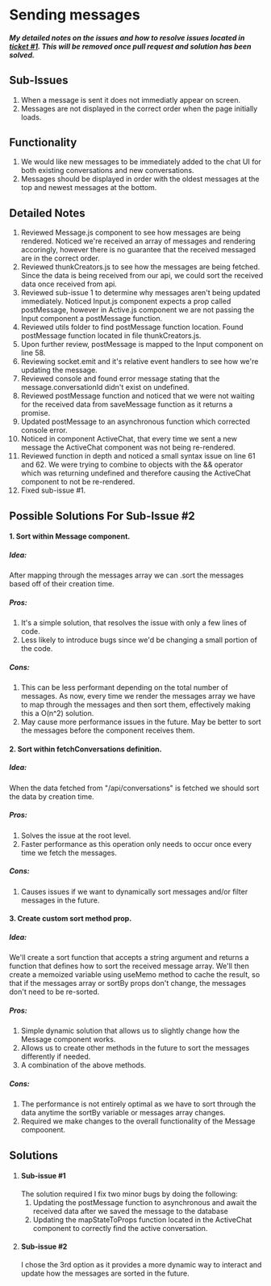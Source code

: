 # Sending messages
##### My detailed notes on the issues and how to resolve issues located in [ticket #1](https://github.com/KookiKodes/4cb000/issues/1). This will be removed once pull request and solution has been solved.

## Sub-Issues
1. When a message is sent it does not immediatly appear on screen.
2. Messages are not displayed in the correct order when the page initially loads.

## Functionality
1. We would like new messages to be immediately added to the chat UI for both existing conversations and new conversations.
2. Messages should be displayed in order with the oldest messages at the top and newest messages at the bottom.

## Detailed Notes
1. Reviewed Message.js component to see how messages are being rendered. Noticed we're received an array of messages and rendering accoringly, however there is no guarantee that the received messaged are in the correct order. 
2. Reviewed thunkCreators.js to see how the messages are being fetched. Since the data is being received from our api, we could sort the received data once received from api.
3. Reviewed sub-issue 1 to determine why messages aren't being updated immediately. Noticed Input.js component expects a prop called postMessage, however in Active.js component we are not passing the Input component a postMessage function.
4. Reviewed utils folder to find postMessage function location. Found postMessage function located in file thunkCreators.js.
5. Upon further review, postMessage is mapped to the Input component on line 58.
6. Reviewing socket.emit and it's relative event handlers to see how we're updating the message.
7. Reviewed console and found error message stating that the message.conversationId didn't exist on undefined.
8. Reviewed postMessage function and noticed that we were not waiting for the received data from saveMessage function as it returns a promise.
9. Updated postMessage to an asynchronous function which corrected console error.
10. Noticed in component ActiveChat, that every time we sent a new message the ActiveChat component was not being re-rendered.
11. Reviewed function in depth and noticed a small syntax issue on line 61 and 62. We were trying to combine to objects with the && operator which was returning undefined and therefore causing the ActiveChat component to not be re-rendered.
12. Fixed sub-issue #1.

## Possible Solutions For Sub-Issue #2
#### 1. Sort within Message component.
  ##### Idea:
  After mapping through the messages array we can .sort the messages based off of their creation time.
  ##### Pros:
  1. It's a simple solution, that resolves the issue with only a few lines of code. 
  2. Less likely to introduce bugs since we'd be changing a small portion of the code.
  ##### Cons:
   1. This can be less performant depending on the total number of messages. As now, every time we render the messages array we have to map through the messages and then sort them, effectively making this a O(n^2) solution.
   2. May cause more performance issues in the future. May be better to sort the messages before the component receives them.
#### 2. Sort within fetchConversations definition.
  ##### Idea:
  When the data fetched from "/api/conversations" is fetched we should sort the data by creation time.
  ##### Pros:
  1. Solves the issue at the root level.
  2. Faster performance as this operation only needs to occur once every time we fetch the messages.
  ##### Cons:
  1. Causes issues if we want to dynamically sort messages and/or filter messages in the future.
#### 3. Create custom sort method prop.
  ##### Idea:
  We'll create a sort function that accepts a string argument and returns a function that defines how to sort the received message array. We'll then create a memoized variable using useMemo method to cache the result, so that if the messages array or sortBy props don't change, the messages don't need to be re-sorted. 
  ##### Pros:
  1. Simple dynamic solution that allows us to slightly change how the Message component works.
  2. Allows us to create other methods in the future to sort the messages differently if needed.
  3. A combination of the above methods.
  ##### Cons:
  1. The performance is not entirely optimal as we have to sort through the data anytime the sortBy variable or messages array changes.
  2. Required we make changes to the overall functionality of the Message compoonent.
## Solutions
1. #### Sub-issue #1
    The solution required I fix two minor bugs by doing the following:
      1. Updating the postMessage function to asynchronous and await the received data after we saved the message to the database
      2. Updating the mapStateToProps function located in the ActiveChat component to correctly find the active conversation.
2. #### Sub-issue #2
    I chose the 3rd option as it provides a more dynamic way to interact and update how the messages are sorted in the future.
